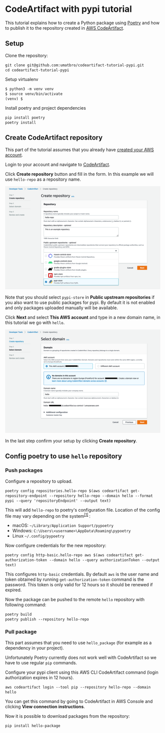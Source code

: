 # CodeArtifact with pypi tutorial

This tutorial explains how to create a Python package using [Poetry](https://python-poetry.org/) and how to publish it to the repository
created in [AWS CodeArtifact](https://aws.amazon.com/codeartifact/).

## Setup

Clone the repository:
```
git clone git@github.com:umatbro/codeartifact-tutorial-pypi.git
cd codeartifact-tutorial-pypi
```

Setup virtualenv

```
$ python3 -m venv venv
$ source venv/bin/activate
(venv) $
```

Install poetry and project dependencies
```
pip install poetry
poetry install
```

## Create CodeArtifact repository

This part of the tutorial assumes that you already have [created your AWS account](https://aws.amazon.com/free).

Login to your account and navigate to [CodeArtifact](console.aws.amazon.com/codesuite/codeartifact/start).

Click **Create repository** button and fill in the form. In this example we will use `hello-repo` as a repository name.

![Create repository](img/create-repository.png)


Note that you should select `pypi-store` in **Public upstream repositories** if you also want to use
public packages for pypi.
By default it is not enabled and only packages uploaded manually will be available.

Click **Next** and select **This AWS account** and type in a new domain name, in this tutorial we go with `hello`.

![Select domain](img/select-domain.png)

In the last step confirm your setup by clicking **Create repository**.

## Config poetry to use `hello` repository

### Push packages

Configure a repository to upload.

```
poetry config repositories.hello-repo $(aws codeartifact get-repository-endpoint --repository hello-repo --domain hello --format pypi --query 'repositoryEndpoint' --output text)
```

This will add `hello-repo` to poetry's configuration file. Location of the config file may vary depending on the system<sup>[[1]](https://python-poetry.org/docs/configuration/#configuration) </sup>:

* macOS: `~/Library/Application Support/pypoetry`
* Windows: `C:\Users\<username>\AppData\Roaming\pypoetry`
* Linux `~/.config/pypoetry`

Now configure credentials for the new repository:
```
poetry config http-basic.hello-repo aws $(aws codeartifact get-authorization-token --domain hello --query authorizationToken --output text)
```

This configures `http-basic` credentials. By default `aws` is the user name and token obtained by running `get-authorization-token`
command is the password. This token is only valid for 12 hours so it should be renewed if expired.

Now the package can be pushed to the remote `hello` repository with following command:

```
poetry build
poetry publish --repository hello-repo
```

### Pull package

This part assumes that you need to use `hello_package` (for example as a dependency in your project).

Unfortunately Poetry currently does not work well with CodeArtifact so we have to use regular `pip` commands.

Configure your pypi client using this AWS CLI CodeArtifact command (login authorization expires in 12 hours).
```
aws codeartifact login --tool pip --repository hello-repo --domain hello
```
You can get this command by going to CodeArtifact in AWS Console and clicking **View connection instructions**.

Now it is possible to download packages from the repository:
```
pip install hello-package
```
